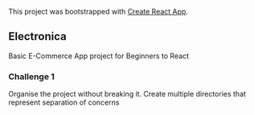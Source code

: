 This project was bootstrapped with [Create React App](https://github.com/facebookincubator/create-react-app).

## Electronica

Basic E-Commerce App project for Beginners to React

### Challenge 1

Organise the project without breaking it.
Create multiple directories that represent separation of concerns